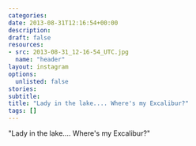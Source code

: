 ```yaml
---
categories:
date: 2013-08-31T12:16:54+00:00
description:
draft: false
resources:
- src: 2013-08-31_12-16-54_UTC.jpg
  name: "header"
layout: instagram
options:
  unlisted: false
stories:
subtitle:
title: "Lady in the lake.... Where's my Excalibur?"
tags: []
---
```


"Lady in the lake.... Where's my Excalibur?"
